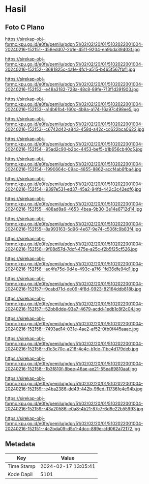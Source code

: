 # Hasil

## Foto C Plano

https://sirekap-obj-formc.kpu.go.id/e0fe/pemilu/pdpr/51/02/02/20/01/5102022001004-20240216-152151--d58edd07-2b1e-4511-9204-ea9bda39403f.jpg

https://sirekap-obj-formc.kpu.go.id/e0fe/pemilu/pdpr/51/02/02/20/01/5102022001004-20240216-152152--3681825c-4a1e-4fc1-a515-b465f567fbf1.jpg

https://sirekap-obj-formc.kpu.go.id/e0fe/pemilu/pdpr/51/02/02/20/01/5102022001004-20240216-152152--e48a3182-728a-48c8-89fe-713f1d391903.jpg

https://sirekap-obj-formc.kpu.go.id/e0fe/pemilu/pdpr/51/02/02/20/01/5102022001004-20240216-152153--a14b61b4-160c-4b9a-a174-16a97c498ee5.jpg

https://sirekap-obj-formc.kpu.go.id/e0fe/pemilu/pdpr/51/02/02/20/01/5102022001004-20240216-152153--c6742d42-a843-458d-a42c-cc622bca0622.jpg

https://sirekap-obj-formc.kpu.go.id/e0fe/pemilu/pdpr/51/02/02/20/01/5102022001004-20240216-152154--95ad2c90-b2bc-4453-bef5-b1b656cb40c5.jpg

https://sirekap-obj-formc.kpu.go.id/e0fe/pemilu/pdpr/51/02/02/20/01/5102022001004-20240216-152154--1990664c-09ac-4855-8862-accf4ab6fba4.jpg

https://sirekap-obj-formc.kpu.go.id/e0fe/pemilu/pdpr/51/02/02/20/01/5102022001004-20240216-152154--9397e531-ed37-45a2-94fd-442c3c42edf6.jpg

https://sirekap-obj-formc.kpu.go.id/e0fe/pemilu/pdpr/51/02/02/20/01/5102022001004-20240216-152155--488ad8a6-4653-4bea-9b30-3e14e8712d14.jpg

https://sirekap-obj-formc.kpu.go.id/e0fe/pemilu/pdpr/51/02/02/20/01/5102022001004-20240216-152155--8a993163-5d96-4e67-9e74-c506fc9b83f4.jpg

https://sirekap-obj-formc.kpu.go.id/e0fe/pemilu/pdpr/51/02/02/20/01/5102022001004-20240216-152156--9f08d57d-7dcf-475e-a25c-f2b5f25cf526.jpg

https://sirekap-obj-formc.kpu.go.id/e0fe/pemilu/pdpr/51/02/02/20/01/5102022001004-20240216-152156--ac4fe75d-0d4e-493c-a7f6-1fd36dfe94d1.jpg

https://sirekap-obj-formc.kpu.go.id/e0fe/pemilu/pdpr/51/02/02/20/01/5102022001004-20240216-152157--9cabd71d-de09-4f8d-9923-82164ddb818b.jpg

https://sirekap-obj-formc.kpu.go.id/e0fe/pemilu/pdpr/51/02/02/20/01/5102022001004-20240216-152157--52bb8dde-93a7-4679-acdd-1edb1c8f2c04.jpg

https://sirekap-obj-formc.kpu.go.id/e0fe/pemilu/pdpr/51/02/02/20/01/5102022001004-20240216-152158--7493ad14-031e-4ae2-af52-0fb0f445aaac.jpg

https://sirekap-obj-formc.kpu.go.id/e0fe/pemilu/pdpr/51/02/02/20/01/5102022001004-20240216-152158--d1c3c70c-a218-4c4c-b1de-11bc4d179deb.jpg

https://sirekap-obj-formc.kpu.go.id/e0fe/pemilu/pdpr/51/02/02/20/01/5102022001004-20240216-152158--1b3f810f-8bee-46ae-ae21-55ea89810aaf.jpg

https://sirekap-obj-formc.kpu.go.id/e0fe/pemilu/pdpr/51/02/02/20/01/5102022001004-20240216-152159--e4ba2386-dd49-442b-96ed-11736fe4e94b.jpg

https://sirekap-obj-formc.kpu.go.id/e0fe/pemilu/pdpr/51/02/02/20/01/5102022001004-20240216-152159--43a20586-e0a8-4b21-87c7-6d8e22b55993.jpg

https://sirekap-obj-formc.kpu.go.id/e0fe/pemilu/pdpr/51/02/02/20/01/5102022001004-20240216-152151--4c2bda09-d5c1-4dcc-889e-cfd062a72172.jpg


## Metadata

| Key        | Value               |
| ---------- | ------------------- |
| Time Stamp | 2024-02-17 13:05:41 |
| Kode Dapil | 5101                |



